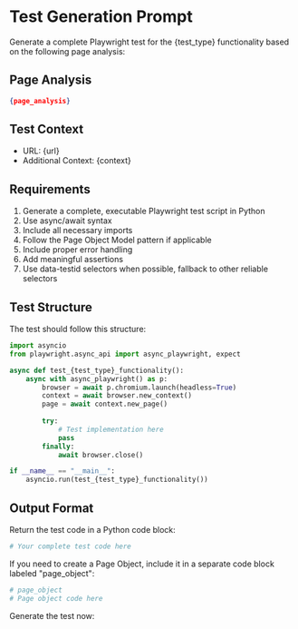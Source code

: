 # Test Generation Prompt

Generate a complete Playwright test for the {test_type} functionality based on the following page analysis:

## Page Analysis
```json
{page_analysis}
```

## Test Context
- URL: {url}
- Additional Context: {context}

## Requirements

1. Generate a complete, executable Playwright test script in Python
2. Use async/await syntax
3. Include all necessary imports
4. Follow the Page Object Model pattern if applicable
5. Include proper error handling
6. Add meaningful assertions
7. Use data-testid selectors when possible, fallback to other reliable selectors

## Test Structure

The test should follow this structure:

```python
import asyncio
from playwright.async_api import async_playwright, expect

async def test_{test_type}_functionality():
    async with async_playwright() as p:
        browser = await p.chromium.launch(headless=True)
        context = await browser.new_context()
        page = await context.new_page()
        
        try:
            # Test implementation here
            pass
        finally:
            await browser.close()

if __name__ == "__main__":
    asyncio.run(test_{test_type}_functionality())
```

## Output Format

Return the test code in a Python code block:

```python
# Your complete test code here
```

If you need to create a Page Object, include it in a separate code block labeled "page_object":

```python
# page_object
# Page object code here
```

Generate the test now: